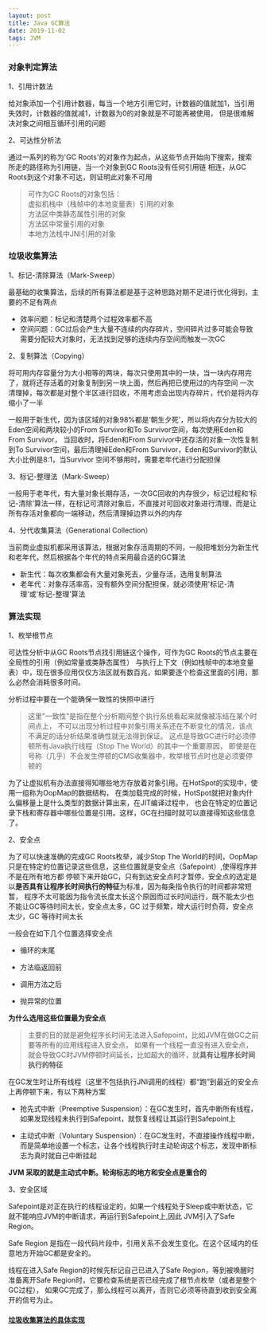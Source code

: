 ```yaml
---
layout: post
title: Java GC算法
date: 2019-11-02
tags: JVM
---
```


### **对象判定算法**

1、引用计数法

给对象添加一个引用计数器，每当一个地方引用它时，计数器的值就加1，当引用失效时，计数器的值就减1，计数器为0的对象就是不可能再被使用，
但是很难解决对象之间相互循环引用的问题

2、可达性分析法

通过一系列的称为'GC Roots'的对象作为起点，从这些节点开始向下搜索，搜索所走的路径称为引用链，当一个对象到GC Roots没有任何引用链
相连，从GC Roots到这个对象不可达，则证明此对象不可用

>可作为GC Roots的对象包括：  
>虚拟机栈中（栈帧中的本地变量表）引用的对象  
>方法区中类静态属性引用的对象  
>方法区中常量引用的对象  
>本地方法栈中JNI引用的对象

### **垃圾收集算法**

1、标记-清除算法（Mark-Sweep）

最基础的收集算法，后续的所有算法都是基于这种思路对期不足进行优化得到，主要的不足有两点
+ 效率问题：标记和清楚两个过程效率都不高
+ 空间问题：GC过后会产生大量不连续的内存碎片，空间碎片过多可能会导致需要分配较大对象时，无法找到足够的连续内存空间而触发一次GC

2、复制算法（Copying）

将可用内存容量分为大小相等的两块，每次只使用其中的一块，当一块内存用完了，就将还存活着的对象复制到另一块上面，然后再把已使用过的内存空间
一次清理掉，每次都是对整个半区进行回收，不用考虑会出现内存碎片，代价是将内存缩小了一半

一般用于新生代，因为该区域的对象98%都是‘朝生夕死’，所以将内存分为较大的Eden空间和两块较小的From Survivor和To Survivor空间，每次使用Eden和From Survivor，
当回收时，将Eden和From Survivor中还存活的对象一次性复制到To Survivor空间，最后清理掉Eden和From Survivor，Eden和Survivor的默认大小比例是8:1，当Survivor
空间不够用时，需要老年代进行分配担保

3、标记-整理法（Mark-Sweep）

一般用于老年代，有大量对象长期存活，一次GC回收的内存很少，标记过程和‘标记-清除’算法一样，在标记可清除对象后，不直接对可回收对象进行清理，而是让
所有存活对象都向一端移动，然后清理掉边界以外的内存

4、分代收集算法（Generational Collection）

当前商业虚拟机都采用该算法，根据对象存活周期的不同，一般把堆划分为新生代和老年代，然后根据各个年代的特点采用最合适的GC算法

+ 新生代：每次收集都会有大量对象死去，少量存活，选用复制算法
+ 老年代：对象存活率高，没有额外空间分配担保，就必须使用'标记-清理'或'标记-整理'算法

### **算法实现**

1、枚举根节点

可达性分析中从GC Roots节点找引用链这个操作，可作为GC Roots的节点主要在全局性的引用（例如常量或类静态属性）
与执行上下文（例如栈帧中的本地变量表）中，现在很多应用仅仅方法区就有数百兆，如果要逐个检查这里面的引用，那么必然会消耗很多时间。

分析过程中要在一个能确保一致性的快照中进行
> 这里"一致性"是指在整个分析期间整个执行系统看起来就像被冻结在某个时间点上，
不可以出现分析过程中对象引用关系还在不断变化的情况，该点不满足的话分析结果准确性就无法得到保证。
这点是导致GC进行时必须停顿所有Java执行线程（Stop The World）的其中一个重要原因，
即使是在号称（几乎）不会发生停顿的CMS收集器中，枚举根节点时也是必须要停顿的

为了让虚拟机有办法直接得知哪些地方存放着对象引用。在HotSpot的实现中，使用一组称为OopMap的数据结构，
在类加载完成的时候，HotSpot就把对象内什么偏移量上是什么类型的数据计算出来，在JIT编译过程中，
也会在特定的位置记录下栈和寄存器中哪些位置是引用。这样，GC在扫描时就可以直接得知这些信息了。

2、安全点

为了可以快速准确的完成GC Roots枚举，减少Stop The World的时间，OopMap只是在特定的位置记录这些信息，这些位置就是安全点（Safepoint）,使得程序并不是在所有地方都
停顿下来开始GC，只有到达安全点时才暂停，安全点的选定是以**是否具有让程序长时间执行的特征**为标准，因为每条指令执行的时间都非常短暂，
程序不太可能因为指令流长度太长这个原因而过长时间运行，既不能太少也不能让GC等待时间太长，安全点太多，GC 过于频繁，增大运行时负荷，安全点太少，GC 等待时间太长

一般会在如下几个位置选择安全点

+ 循环的末尾

+ 方法临返回前

+ 调用方法之后

+ 抛异常的位置

**为什么选用这些位置最为安全点**

> 主要的目的就是避免程序长时间无法进入Safepoint，比如JVM在做GC之前要等所有的应用线程进入安全点，
>如果有一个线程一直没有进入安全点，就会导致GC时JVM停顿时间延长，比如超大的循环，就**具有让程序长时间执行的特征**

在GC发生时让所有线程（这里不包括执行JNI调用的线程）都“跑”到最近的安全点上再停顿下来，有以下两种方案

+ 抢先式中断（Preemptive Suspension）：在GC发生时，首先中断所有线程，如果发现线程未执行到Safepoint，就恢复线程让其运行到Safepoint上

+ 主动式中断（Voluntary Suspension）：在GC发生时，不直接操作线程中断，而是简单地设置一个标志，让各个线程执行时主动轮询这个标志，发现中断标志为真时就自己中断挂起

**JVM 采取的就是主动式中断。轮询标志的地方和安全点是重合的**

3、安全区域

Safepoint是对正在执行的线程设定的，如果一个线程处于Sleep或中断状态，它就不能响应JVM的中断请求，再运行到Safepoint上,因此 JVM引入了Safe Region。

Safe Region 是指在一段代码片段中，引用关系不会发生变化。在这个区域内的任意地方开始GC都是安全的。

线程在进入Safe Region的时候先标记自己已进入了Safe Region，等到被唤醒时准备离开Safe Region时，它要检查系统是否已经完成了根节点枚举（或者是整个GC过程），
如果GC完成了，那么线程可以离开，否则它必须等待直到收到安全离开的信号为止。

#### [**垃圾收集算法的具体实现**]()
